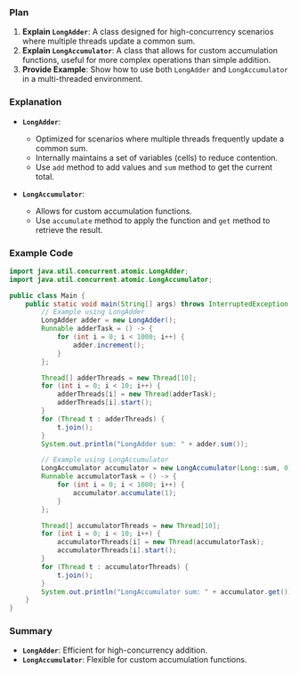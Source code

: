 ### Plan
1. **Explain `LongAdder`**: A class designed for high-concurrency scenarios where multiple threads update a common sum.
2. **Explain `LongAccumulator`**: A class that allows for custom accumulation functions, useful for more complex operations than simple addition.
3. **Provide Example**: Show how to use both `LongAdder` and `LongAccumulator` in a multi-threaded environment.

### Explanation
- **`LongAdder`**: 
  - Optimized for scenarios where multiple threads frequently update a common sum.
  - Internally maintains a set of variables (cells) to reduce contention.
  - Use `add` method to add values and `sum` method to get the current total.

- **`LongAccumulator`**:
  - Allows for custom accumulation functions.
  - Use `accumulate` method to apply the function and `get` method to retrieve the result.

### Example Code

```java
import java.util.concurrent.atomic.LongAdder;
import java.util.concurrent.atomic.LongAccumulator;

public class Main {
    public static void main(String[] args) throws InterruptedException {
        // Example using LongAdder
        LongAdder adder = new LongAdder();
        Runnable adderTask = () -> {
            for (int i = 0; i < 1000; i++) {
                adder.increment();
            }
        };

        Thread[] adderThreads = new Thread[10];
        for (int i = 0; i < 10; i++) {
            adderThreads[i] = new Thread(adderTask);
            adderThreads[i].start();
        }
        for (Thread t : adderThreads) {
            t.join();
        }
        System.out.println("LongAdder sum: " + adder.sum());

        // Example using LongAccumulator
        LongAccumulator accumulator = new LongAccumulator(Long::sum, 0);
        Runnable accumulatorTask = () -> {
            for (int i = 0; i < 1000; i++) {
                accumulator.accumulate(1);
            }
        };

        Thread[] accumulatorThreads = new Thread[10];
        for (int i = 0; i < 10; i++) {
            accumulatorThreads[i] = new Thread(accumulatorTask);
            accumulatorThreads[i].start();
        }
        for (Thread t : accumulatorThreads) {
            t.join();
        }
        System.out.println("LongAccumulator sum: " + accumulator.get());
    }
}
```

### Summary
- **`LongAdder`**: Efficient for high-concurrency addition.
- **`LongAccumulator`**: Flexible for custom accumulation functions.
